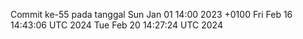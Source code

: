 Commit ke-55 pada tanggal Sun Jan 01 14:00 2023 +0100
Fri Feb 16 14:43:06 UTC 2024
Tue Feb 20 14:27:24 UTC 2024

